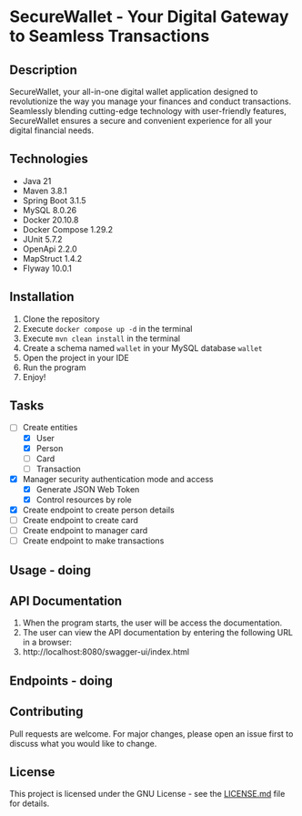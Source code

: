 # SecureWallet - Your Digital Gateway to Seamless Transactions

## Description

SecureWallet, your all-in-one digital wallet application designed to revolutionize the way you manage your finances and
conduct transactions. Seamlessly blending cutting-edge technology with user-friendly features, SecureWallet ensures a
secure and convenient experience for all your digital financial needs.

## Technologies
* Java 21
* Maven 3.8.1
* Spring Boot 3.1.5
* MySQL 8.0.26
* Docker 20.10.8
* Docker Compose 1.29.2
* JUnit 5.7.2
* OpenApi 2.2.0
* MapStruct 1.4.2
* Flyway 10.0.1

## Installation
1. Clone the repository
2. Execute `docker compose up -d` in the terminal
3. Execute `mvn clean install` in the terminal
4. Create a schema named `wallet` in your MySQL database `wallet`
5. Open the project in your IDE
6. Run the program
7. Enjoy!

## Tasks

- [ ] Create entities
  - [X] User
  - [X] Person
  - [ ] Card
  - [ ] Transaction
- [X] Manager security authentication mode and access
  - [X] Generate JSON Web Token
  - [X] Control resources by role
- [X] Create endpoint to create person details 
- [ ] Create endpoint to create card
- [ ] Create endpoint to manager card
- [ ] Create endpoint to make transactions

## Usage - doing

## API Documentation
1. When the program starts, the user will be access the documentation.
2. The user can view the API documentation by entering the following URL in a browser:
3. http://localhost:8080/swagger-ui/index.html

## Endpoints - doing

## Contributing
Pull requests are welcome. For major changes, please open an issue first to discuss what you would like to change.

## License
This project is licensed under the GNU License - see the [LICENSE.md](LICENSE.md) file for details.

